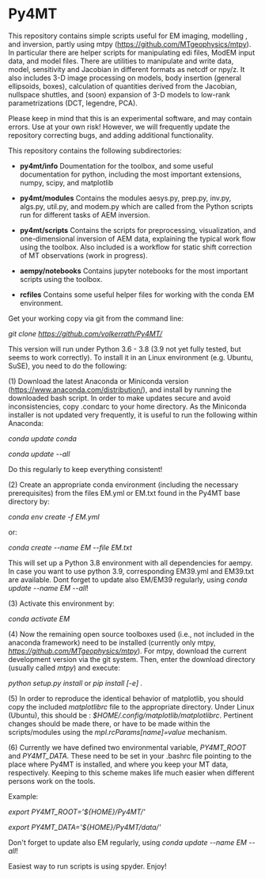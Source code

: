 # Py4MT
This repository contains simple scripts useful for EM imaging, modelling , and inversion, partly using mtpy (https://github.com/MTgeophysics/mtpy). In particular  there are helper scripts for manipulating edi files, ModEM input data, and model files. There are utilities to manipulate and write data, model, sensitivity and Jacobian in different formats as netcdf or npy/z. It also includes 3-D image processing on models, body insertion (general ellipsoids, boxes), calculation of quantities derived from the Jacobian, nullspace shuttles, and (soon) expansion of 3-D models to low-rank parametrizations (DCT, legendre, PCA). 

Please keep in mind that this is an experimental software, and may contain errors. Use at your own risk! However, we will frequently update the repository correcting bugs, and adding additional functionality.                 
 
This repository contains the following subdirectories:


 -	**py4mt/info**
 	Doumentation for the toolbox, and some useful documentation for python, 
 	including the most important extensions, numpy, scipy, and matplotlib 
 	
 -	**py4mt/modules**
 	Contains the modules aesys.py, prep.py, inv.py, algs.py, util.py, and 
	modem.py which are called from the Python scripts run for different tasks of AEM inversion.
 	
 - 	**py4mt/scripts**
 	Contains the scripts  for preprocessing, visualization, and one-dimensional inversion of 
 	AEM data, explaining the typical work flow using the toolbox. Also included is a workflow 
	for static shift correction of MT observations (work in progress).     	 
 
- 	**aempy/notebooks**
 	Contains jupyter notebooks for the most important scripts using the toolbox. 
	  	
	
- 	**rcfiles**
	Contains some useful helper files for working with the conda EM environment.


Get your working copy via git from the command line:

_git clone https://github.com/volkerrath/Py4MT/_

This version will run under Python 3.6 - 3.8 (3.9 not yet fully tested, but seems to work correctly). To install it in an Linux environment (e.g. Ubuntu, SuSE), you need to do the following:

(1) Download the latest Anaconda or Miniconda version (https://www.anaconda.com/distribution/), and install by running the downloaded bash script.  In order to make updates secure and avoid inconsistencies, copy .condarc to your home directory. As the Miniconda installer is not updated very frequently, it is useful to run the following within Anaconda:

_conda update conda_

_conda update --all_

Do this regularly to keep everything consistent!

(2) Create an appropriate conda environment (including the necessary prerequisites) from the files EM.yml or EM.txt found in the Py4MT base directory by:

_conda env create -f EM.yml_

or:

_conda create --name EM --file EM.txt_

This will set up a Python 3.8 environment with all dependencies for aempy. In case you want to use python 3.9, corresponding EM39.yml and EM39.txt are available. Dont forget to update also EM/EM39 regularly, using _conda update --name EM --all_! 

(3) Activate this environment by:

_conda activate EM_

(4) Now the remaining open source toolboxes used (i.e., not included in the anaconda framework) need to be installed (currently only mtpy, _https://github.com/MTgeophysics/mtpy_). For mtpy, download the current development version via the git system. Then, enter the download directory (usually called _mtpy_) and execute:

_python setup.py install_ or _pip install [-e] ._

(5) In order to reproduce the identical behavior of matplotlib, you should copy the included  _matplotlibrc_ file to the appropriate directory. Under Linux (Ubuntu), this should be : _$HOME/.config/matplotlib/matplotlibrc_. Pertinent changes should be made there, or have to be made within the scripts/modules using the _mpl.rcParams[name]=value_ mechanism. 

(6) Currently we have defined two environmental variable, _PY4MT_ROOT_ and _PY4MT_DATA_. These need to be set in your .bashrc file pointing to the place where Py4MT is installed, and where you keep your MT data, respectively. Keeping to this scheme makes life much easier when different persons work on the tools.

Example: 

_export PY4MT_ROOT='${HOME}/Py4MT/'_
	
_export PY4MT_DATA='${HOME}/Py4MT/data/'_

Don't forget to update also EM regularly, using _conda update --name EM --all_!

Easiest way to run scripts is using spyder. Enjoy!



